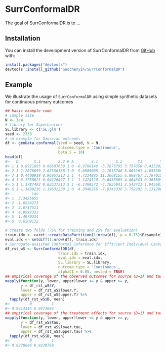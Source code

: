 
<!-- README.md is generated from README.Rmd. Please edit that file -->

# SurrConformalDR

<!-- badges: start -->
<!-- badges: end -->

The goal of SurrConformalDR is to …

## Installation

You can install the development version of SurrConformalDR from
[GitHub](https://github.com/) with:

``` r
install.packages("devtools")
devtools::install_github("Gaochenyin/SurrConformalDR")
```

## Example

We illustrate the usage of `SurrConformalDR` using simple synthetic
datasets for continuous primary outcomes

``` r
## basic example code
# sample size
N <- 1e4
# library for SuperLearner
SL.library <- c('SL.glm')
seed <- 2333
# an example for Gaussian outcomes
df <- genData.conformal(seed = seed, N = N, 
                        outcome.type = 'Continuous',
                        beta.S = 10)
head(df)
#>   D       X.1        X.2 R A        S.1        S.2       Y1        Y0         Y
#> 1 1 0.8921895 0.08607659 1 0 -0.9766149 -3.7873795 3.757858 0.4152928 0.4152928
#> 2 1 2.2078099 2.02550138 1 0  9.0809008 -2.1615746 3.001961 4.0553883 4.0553883
#> 3 1 0.4400919 0.96957213 3 1  4.7234885 11.3668155 6.868767 3.7970159 6.8687670
#> 4 1 0.1758621 0.04126497 1 1 -1.1424120  0.6458969 4.464843 0.3656095 4.4648427
#> 5 1 1.1787492 0.62537313 1 1 -6.1469572 -4.7855041 2.542721 1.0456875 2.5427209
#> 6 1 1.1490216 1.19632238 2 0  4.3048266 -7.9343330 3.752202 3.1312889 3.1312889
#>          tau
#> 1  3.3425655
#> 2 -1.0534273
#> 3  3.0717511
#> 4  4.0992332
#> 5  1.4970334
#> 6  0.6209132
```

``` r
# create two folds (75% for training and 25% for evaluation)
train.idx <- caret::createDataPartition(1:nrow(df), p = 0.75)$Resample1
eval.idx <- setdiff(1:nrow(df), train.idx)
# Surrogate-assisted Conformal Inference for Efficient Individual Causal Effect Estimation
df_rst_wS <- SurrConformalDR(df, 
                        train.idx = train.idx, 
                        eval.idx = eval.idx,
                        SL.library = SL.library,
                        outcome.type = 'Continuous',
                        alphaCI = 0.05, nested = TRUE)
## empirical coverage of the observed outcomes for source (D=1) and target (D=0) data
mapply(function(y, lower, upper)lower <= y & upper >= y, 
       y = df_rst_wS$Y, 
       lower = df_rst_wS$lower.Y,
       upper = df_rst_wS$upper.Y) %>% 
  tapply(df_rst_wS$D, mean)
#>         0         1 
#> 0.9414115 0.9473684
## empirical coverage of the treatment effects for source (D=1) and target (D=0) data
mapply(function(y, lower, upper)lower <= y & upper >= y, 
       y = df_rst_wS$tau, 
       lower = df_rst_wS$lower.tau,
       upper = df_rst_wS$upper.tau) %>% 
  tapply(df_rst_wS$D, mean)
#>         0         1 
#> 0.9378606 0.9230769
```
